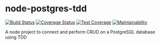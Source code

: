 # node-postgres-tdd

[![Build Status](https://travis-ci.com/josh-wer/node-postgres-tdd.svg?branch=master)](https://travis-ci.com/josh-wer/node-postgres-tdd)
[![Coverage Status](https://coveralls.io/repos/github/josh-wer/node-postgres-tdd/badge.svg?branch=master)](https://coveralls.io/github/josh-wer/node-postgres-tdd?branch=master)
[![Test Coverage](https://api.codeclimate.com/v1/badges/7afa4219de86677f3a1a/test_coverage)](https://codeclimate.com/github/josh-wer/node-postgres-tdd/test_coverage)
[![Maintainability](https://api.codeclimate.com/v1/badges/7afa4219de86677f3a1a/maintainability)](https://codeclimate.com/github/josh-wer/node-postgres-tdd/maintainability)

A node project to connect and perform CRUD on a PostgreSQL database using TDD
